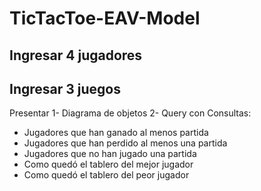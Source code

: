 # TicTacToe-EAV-Model
## Ingresar 4 jugadores
## Ingresar 3 juegos

Presentar
1- Diagrama de objetos
2- Query con Consultas:
- Jugadores que han ganado al menos partida
- Jugadores que han perdido al menos una partida
- Jugadores que no han jugado una partida
- Como quedó el tablero del mejor jugador
- Como quedó el tablero del peor jugador
